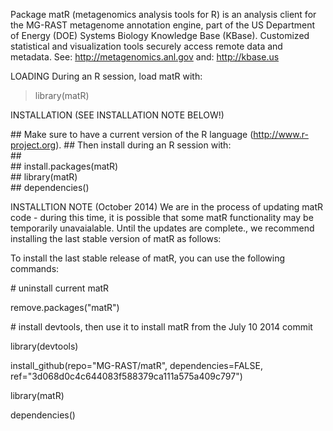 Package matR (metagenomics analysis tools for R) is an analysis client for the 
MG-RAST metagenome annotation engine, part of the US Department of Energy (DOE)
Systems Biology Knowledge Base (KBase).  Customized statistical and visualization
tools securely access remote data and metadata.
See: http://metagenomics.anl.gov
and: http://kbase.us

LOADING
During an R session, load matR with:
> library(matR)

INSTALLATION (SEE INSTALLATION NOTE BELOW!)

\## Make sure to have a current version of the R language (http://www.r-project.org).
\## Then install during an R session with:     
\## 	 
\##     install.packages(matR)	
\##     library(matR)		
\##     dependencies()		

INSTALLTION NOTE (October 2014)
We are in the process of updating matR code - during this time, it is possible that 
some matR functionality may be temporarily unavaialable. Until the updates are complete.,
we recommend installing the last stable version of matR as follows:

To install the last stable release of matR, you can use the following commands:

\# uninstall current matR

remove.packages("matR")

\# install devtools, then use it to install matR from the July 10 2014 commit

   library(devtools)
   
   
   install_github(repo="MG-RAST/matR", dependencies=FALSE, ref="3d068d0c4c644083f588379ca111a575a409c797")
   
   library(matR)
   
   dependencies()
